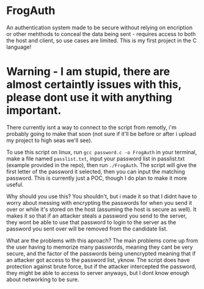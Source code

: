 # FrogAuth
An authentication system made to be secure without relying on encription or other mehthods to conceal the data being sent - requires access to both the host and client, so use cases are limited. This is my first project in the C language!

# Warning - I am stupid, there are almost certaintly issues with this, please dont use it with anything important.

There currently isnt a way to connect to the script from remotly, i'm probably going to make that soon (not sure if it'll be before or after i upload my project to high seas we'll see). 

To use this script on linux, run `gcc password.c -o FrogAuth` in your terminal, make a file named `passlist.txt`, input your password list in passlist.txt (example provided in the repo), then run `./FrogAuth`. The script will give the first letter of the password it selected, then you can input the matching password. This is currently just a POC, though I do plan to make it more useful.

Why should you use this? You shouldn't, but i made it so that I didnt have to worry about messing with encrypting the passwords for when you send it over or while it's stored on the host (assuming the host is secure as well). It makes it so that if an attacker steals a password you send to the server, they wont be able to use that password to login to the server as the password you sent over will be removed from the candidate list.

What are the problems with this aproach? The main problems come up from the user having to memorize many passwords, meaning they cant be very secure, and the factor of the passwords being unencrypted meaning that if an attacker got access to the password list, yknow. The script does have protection against brute force, but if the attacker intercepted the password, they might be able to access to server anyways, but I dont know enough about networking to be sure.
